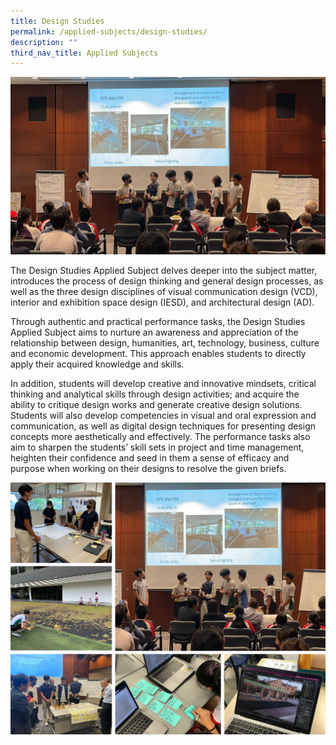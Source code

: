 ```yaml
---
title: Design Studies
permalink: /applied-subjects/design-studies/
description: ""
third_nav_title: Applied Subjects
---
```

![](/images/Curriculum/AS%20-%20DS%20Cover%20Page.jpg)

The Design Studies Applied Subject delves deeper into the subject matter, introduces the process of design thinking and general design processes, as well as the three design disciplines of visual communication design (VCD), interior and exhibition space design (IESD), and architectural design (AD). 

Through authentic and practical performance tasks, the Design Studies Applied Subject aims to nurture an awareness and appreciation of the relationship between design, humanities, art, technology, business, culture and economic development. This approach enables students to directly apply their acquired knowledge and skills.

In addition, students will develop creative and innovative mindsets, critical thinking and analytical skills through design activities; and acquire the ability to critique design works and generate creative design solutions. Students will also develop competencies in visual and oral expression and communication, as well as digital design techniques for presenting design concepts more aesthetically and effectively. The performance tasks also aim to sharpen the students’ skill sets in project and time management, heighten their confidence and seed in them a sense of efficacy and purpose when working on their designs to resolve the given briefs.

![](/images/Curriculum/DS%20Collate.jpg)